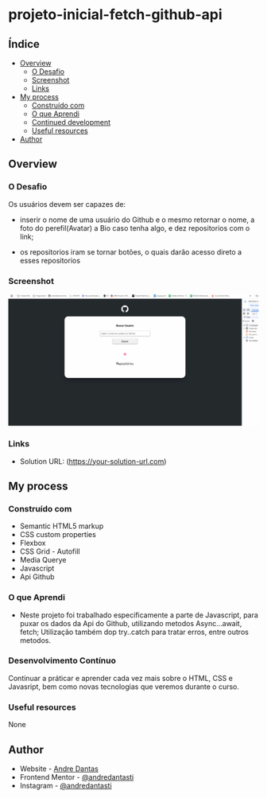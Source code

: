 # projeto-inicial-fetch-github-api

## Índice

- [Overview](#overview)
  - [O Desafio](#O-Desafio)
  - [Screenshot](#screenshot)
  - [Links](#links)
- [My process](#my-process)
  - [Construído com](#Construído-Com)
  - [O que Aprendi](#what-i-learned)
  - [Continued development](#continued-development)
  - [Useful resources](#useful-resources)
- [Author](#author)

## Overview

### O Desafio

Os usuários devem ser capazes de:

- inserir o nome de uma usuário do Github e o mesmo retornar o nome, a foto do perefil(Avatar) a Bio caso tenha algo, e dez repositorios com o link;

- os repositorios iram se tornar botões, o quais darão acesso direto a esses repositorios

### Screenshot

![](./src/images/animacao.gif)


### Links

- Solution URL: (https://your-solution-url.com)

## My process

### Construído com

- Semantic HTML5 markup
- CSS custom properties
- Flexbox
- CSS Grid - Autofill
- Media Querye
- Javascript
- Api Github

### O que Aprendi

- Neste projeto foi trabalhado especificamente a parte de Javascript, para puxar os dados da Api do Github, utilizando metodos Async...await, fetch; Utilização também dop try..catch para tratar erros, entre outros metodos.

### Desenvolvimento Contínuo

Continuar a práticar e aprender cada vez mais sobre o HTML, CSS e Javasript, bem como novas tecnologias que veremos durante o curso.


### Useful resources

None

## Author

- Website - [Andre Dantas](https://github.com/andredantasti)
- Frontend Mentor - [@andredantasti](https://www.frontendmentor.io/profile/andredantasti)
- Instagram - [@andredantasti](https://www.instagram.com/andredantasti)